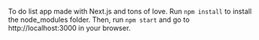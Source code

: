 To do list app made with Next.js and tons of love.
Run `npm install` to install the node_modules folder. Then, run `npm start` and go to http://localhost:3000 in your browser.